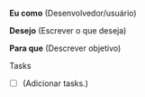 **Eu como** (Desenvolvedor/usuário)

**Desejo** (Escrever o que deseja)

**Para que** (Descrever objetivo)

Tasks

- [ ] (Adicionar tasks.)
